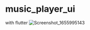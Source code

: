 # music_player_ui
with flutter
![Screenshot_1655995143](https://user-images.githubusercontent.com/85037120/175326238-78d0b772-4cfe-40fc-b77d-d01837bf0295.png)

